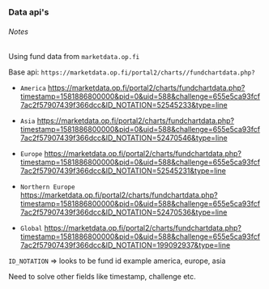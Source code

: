 ### Data api's


###### Notes
Using fund data from `marketdata.op.fi`

Base api: `https://marketdata.op.fi/portal2/charts//fundchartdata.php?`

* `America` https://marketdata.op.fi/portal2/charts/fundchartdata.php?timestamp=1581886800000&pid=0&uid=588&challenge=655e5ca93fcf7ac2f57907439f366dcc&ID_NOTATION=52545233&type=line

* `Asia` https://marketdata.op.fi/portal2/charts/fundchartdata.php?timestamp=1581886800000&pid=0&uid=588&challenge=655e5ca93fcf7ac2f57907439f366dcc&ID_NOTATION=52470546&type=line

* `Europe` https://marketdata.op.fi/portal2/charts/fundchartdata.php?timestamp=1581886800000&pid=0&uid=588&challenge=655e5ca93fcf7ac2f57907439f366dcc&ID_NOTATION=52545231&type=line

* `Northern Europe` https://marketdata.op.fi/portal2/charts/fundchartdata.php?timestamp=1581886800000&pid=0&uid=588&challenge=655e5ca93fcf7ac2f57907439f366dcc&ID_NOTATION=52470536&type=line

* `Global` https://marketdata.op.fi/portal2/charts/fundchartdata.php?timestamp=1581886800000&pid=0&uid=588&challenge=655e5ca93fcf7ac2f57907439f366dcc&ID_NOTATION=199092937&type=line


`ID_NOTATION` => looks to be fund id example america, europe, asia

Need to solve other fields like timestamp, challenge etc.
